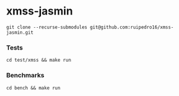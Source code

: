 # xmss-jasmin

```
git clone --recurse-submodules git@github.com:ruipedro16/xmss-jasmin.git
```

### Tests 

```
cd test/xmss && make run
```

### Benchmarks

```
cd bench && make run
```
